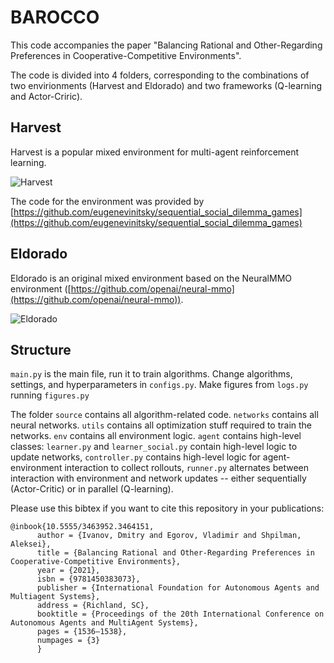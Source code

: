 # BAROCCO
This code accompanies the paper "Balancing Rational and Other-Regarding Preferences in Cooperative-Competitive Environments".

The code is divided into 4 folders, corresponding to the combinations of two envirionments (Harvest and Eldorado) and two frameworks (Q-learning and Actor-Criric).

## Harvest 

Harvest is a popular mixed environment for multi-agent reinforcement learning.

![Harvest](https://user-images.githubusercontent.com/22059171/125957619-beaa5df5-3534-4576-a49d-4777d06bf5b7.png)

The code for the environment was provided by [https://github.com/eugenevinitsky/sequential_social_dilemma_games](https://github.com/eugenevinitsky/sequential_social_dilemma_games)

## Eldorado

Eldorado is an original mixed environment based on the NeuralMMO environment ([https://github.com/openai/neural-mmo](https://github.com/openai/neural-mmo)).

![Eldorado](https://user-images.githubusercontent.com/22059171/125957756-435f1dfb-5429-4e8a-9756-8a91d96e5eba.png)


## Structure

```main.py``` is the main file, run it to train algorithms. Change algorithms, settings, and hyperparameters in ```configs.py```. Make figures from ```logs.py``` running ```figures.py```

The folder ```source``` contains all algorithm-related code. ```networks``` contains all neural networks. ```utils``` contains all optimization stuff required to train the networks. ```env``` contains all environment logic. ```agent``` contains high-level classes: ```learner.py``` and ```learner_social.py``` contain high-level logic to update networks, ```controller.py``` contains high-level logic for agent-environment interaction to collect rollouts, ```runner.py``` alternates between interaction with environment and network updates -- either sequentially (Actor-Critic) or in parallel (Q-learning).


Please use this bibtex if you want to cite this repository in your publications:


    @inbook{10.5555/3463952.3464151,
          author = {Ivanov, Dmitry and Egorov, Vladimir and Shpilman, Aleksei},
          title = {Balancing Rational and Other-Regarding Preferences in Cooperative-Competitive Environments},
          year = {2021},
          isbn = {9781450383073},
          publisher = {International Foundation for Autonomous Agents and Multiagent Systems},
          address = {Richland, SC},
          booktitle = {Proceedings of the 20th International Conference on Autonomous Agents and MultiAgent Systems},
          pages = {1536–1538},
          numpages = {3}
          }
